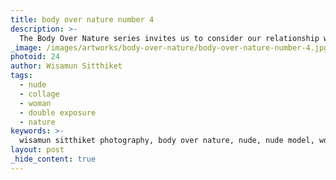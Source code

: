 ```yaml
---
title: body over nature number 4
description: >-
  The Body Over Nature series invites us to consider our relationship with our environment. Blending images in a double exposure style, Wisamun Sitthiket plays with the mingling of shapes to ask the viewer to reimagine the boundaries between body and nature.
_image: /images/artworks/body-over-nature/body-over-nature-number-4.jpg
photoid: 24
author: Wisamun Sitthiket
tags:
  - nude
  - collage
  - woman
  - double exposure
  - nature
keywords: >-
  wisamun sitthiket photography, body over nature, nude, nude model, woman, double exposure, collage
layout: post
_hide_content: true
---
```

